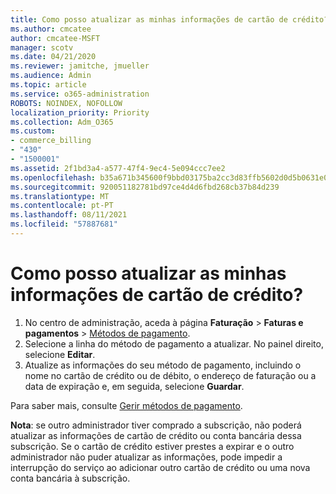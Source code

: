 ```yaml
---
title: Como posso atualizar as minhas informações de cartão de crédito?
ms.author: cmcatee
author: cmcatee-MSFT
manager: scotv
ms.date: 04/21/2020
ms.reviewer: jamitche, jmueller
ms.audience: Admin
ms.topic: article
ms.service: o365-administration
ROBOTS: NOINDEX, NOFOLLOW
localization_priority: Priority
ms.collection: Adm_O365
ms.custom:
- commerce_billing
- "430"
- "1500001"
ms.assetid: 2f1bd3a4-a577-47f4-9ec4-5e094ccc7ee2
ms.openlocfilehash: b35a671b345600f9bbd03175ba2cc3d83ffb5602d0d5b0631e0a9c6bca09db50
ms.sourcegitcommit: 920051182781bd97ce4d4d6fbd268cb37b84d239
ms.translationtype: MT
ms.contentlocale: pt-PT
ms.lasthandoff: 08/11/2021
ms.locfileid: "57887681"
---
```

# <a name="how-do-i-update-my-credit-card-information"></a>Como posso atualizar as minhas informações de cartão de crédito?

1. No centro de administração, aceda à página **Faturação** > **Faturas e pagamentos** > [Métodos de pagamento](https://go.microsoft.com/fwlink/p/?linkid=2018806).
2. Selecione a linha do método de pagamento a atualizar. No painel direito, selecione **Editar**.
3. Atualize as informações do seu método de pagamento, incluindo o nome no cartão de crédito ou de débito, o endereço de faturação ou a data de expiração e, em seguida, selecione **Guardar**.

Para saber mais, consulte [Gerir métodos de pagamento](https://docs.microsoft.com/microsoft-365/commerce/billing-and-payments/manage-payment-methods).

**Nota**: se outro administrador tiver comprado a subscrição, não poderá atualizar as informações de cartão de crédito ou conta bancária dessa subscrição. Se o cartão de crédito estiver prestes a expirar e o outro administrador não puder atualizar as informações, pode impedir a interrupção do serviço ao adicionar outro cartão de crédito ou uma nova conta bancária à subscrição.